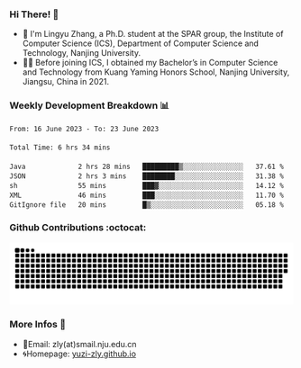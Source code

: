 ### Hi There! 👋 
- 🐳 I'm Lingyu Zhang, a Ph.D. student at the SPAR group, the Institute of Computer Science (ICS), Department of Computer Science and Technology, Nanjing University.
- 🧑‍🎓 Before joining ICS, I obtained my Bachelor’s in Computer Science and Technology from Kuang Yaming Honors School, Nanjing University, Jiangsu, China in 2021.

### Weekly Development Breakdown :bar_chart:

<!--START_SECTION:waka-->

```txt
From: 16 June 2023 - To: 23 June 2023

Total Time: 6 hrs 34 mins

Java             2 hrs 28 mins   █████████▒░░░░░░░░░░░░░░░   37.61 %
JSON             2 hrs 3 mins    ████████░░░░░░░░░░░░░░░░░   31.38 %
sh               55 mins         ███▓░░░░░░░░░░░░░░░░░░░░░   14.12 %
XML              46 mins         ███░░░░░░░░░░░░░░░░░░░░░░   11.70 %
GitIgnore file   20 mins         █▒░░░░░░░░░░░░░░░░░░░░░░░   05.18 %
```

<!--END_SECTION:waka-->

### Github Contributions :octocat:

![](https://raw.githubusercontent.com/yuzi-zly/yuzi-zly/output/github-contribution-grid-snake.svg)              


### More Infos 📖

- 📧Email: zly(at)smail.nju.edu.cn
- 🌀Homepage: [yuzi-zly.github.io](https://yuzi-zly.github.io/)
